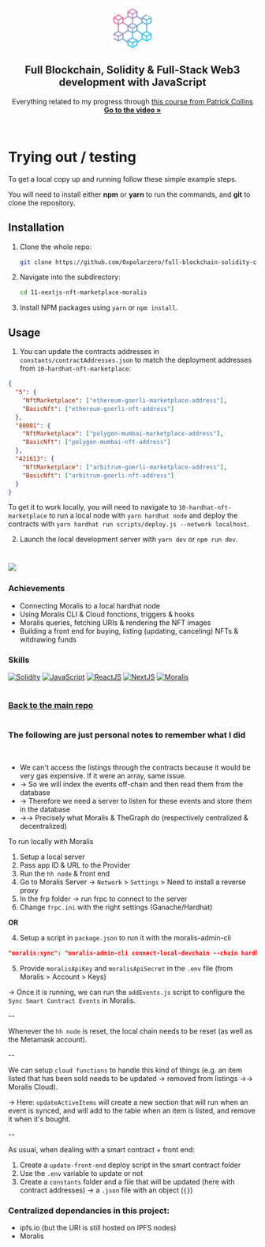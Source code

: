 <a name="readme-top"></a>

<!-- PROJECT LOGO -->
<br />
<div align="center">
  <a href="https://github.com/0xpolarzero/full-blockchain-solidity-course-js">
    <img src="../images/blockchain.png" alt="Logo" width="80" height="80">
  </a>

<h2 align="center">Full Blockchain, Solidity & Full-Stack Web3 development with JavaScript </h3>

  <p align="center">
    Everything related to my progress through <a href="https://youtu.be/gyMwXuJrbJQ">this course from Patrick Collins</a>
    <br />
    <a href="https://youtu.be/gyMwXuJrbJQ"><strong>Go to the video »</strong></a>
  </p>
</div>

<br />

# Trying out / testing

<p>To get a local copy up and running follow these simple example steps.</p>
<p>You will need to install either <strong>npm</strong> or <strong>yarn</strong> to run the commands, and <strong>git</strong> to clone the repository.</p>

## Installation

1. Clone the whole repo:
   ```sh
   git clone https://github.com/0xpolarzero/full-blockchain-solidity-course-js.git
   ```
2. Navigate into the subdirectory:
   ```sh
   cd 11-nextjs-nft-marketplace-moralis
   ```
3. Install NPM packages using `yarn` or `npm install`.

## Usage

1. You can update the contracts addresses in `constants/contractAddresses.json` to match the deployment addresses from `10-hardhat-nft-marketplace`:

```json
{
  "5": {
    "NftMarketplace": ["ethereum-goerli-marketplace-address"],
    "BasicNft": ["ethereum-goerli-nft-address"]
  },
  "80001": {
    "NftMarketplace": ["polygon-mumbai-marketplace-address"],
    "BasicNft": ["polygon-mumbai-nft-address"]
  },
  "421613": {
    "NftMarketplace": ["arbitrum-goerli-marketplace-address"],
    "BasicNft": ["arbitrum-goerli-nft-address"]
  }
}
```

To get it to work locally, you will need to navigate to `10-hardhat-nft-marketplace` to run a local node with `yarn hardhat node` and deploy the contracts with `yarn hardhat run scripts/deploy.js --network localhost`.

2. Launch the local development server with `yarn dev` or `npm run dev`.

#

<a href="https://github.com/0xpolarzero/full-blockchain-solidity-course-js/tree/main/11-nextjs-nft-marketplace-moralis" id="mission-11"><img src="https://shields.io/badge/Mission%2011%20-%20Next.js%20&%20Moralis%20●%20NFT%20Marketplace%20(Lesson%2015)-742EC0?style=for-the-badge&logo=target" height="35" /></a>

### Achievements

- Connecting Moralis to a local hardhat node
- Using Moralis CLI & Cloud fonctions, triggers & hooks
- Moralis queries, fetching URIs & rendering the NFT images
- Building a front end for buying, listing (updating, canceling) NFTs & witdrawing funds

### Skills

[![Solidity]](https://soliditylang.org/)
[![JavaScript]](https://developer.mozilla.org/fr/docs/Web/JavaScript)
[![ReactJS]](https://reactjs.org/)
[![NextJS]](https://nextjs.org/)
[![Moralis]](https://moralis.io/)

#

### [Back to the main repo](https://github.com/0xpolarzero/full-blockchain-solidity-course-js)

[solidity]: https://custom-icon-badges.demolab.com/badge/Solidity-3C3C3D?style=for-the-badge&logo=solidity&logoColor=white
[javascript]: https://img.shields.io/badge/JavaScript-F7DF1E.svg?style=for-the-badge&logo=JavaScript&logoColor=black
[reactjs]: https://img.shields.io/badge/React-20232A?style=for-the-badge&logo=react&logoColor=61DAFB
[nextjs]: https://img.shields.io/badge/next.js-000000?style=for-the-badge&logo=nextdotjs&logoColor=white
[moralis]: https://custom-icon-badges.demolab.com/badge/Moralis-2559BB?style=for-the-badge&logo=moralis

#

### The following are just personal notes to remember what I did

<br />

- We can't access the listings through the contracts because it would be very gas expensive. If it were an array, same issue.
- → So we will index the events off-chain and then read them from the database
- → Therefore we need a server to listen for these events and store them in the database
- →→ Precisely what Moralis & TheGraph do (respectively centralized & decentralized)

To run locally with Moralis

1. Setup a local server
2. Pass app ID & URL to the Provider
3. Run the `hh node` & front end
4. Go to Moralis Server → `Network` > `Settings` > Need to install a reverse proxy
5. In the frp folder -> run frpc to connect to the server
6. Change `frpc.ini` with the right settings (Ganache/Hardhat)

<strong>OR</strong>

4. Setup a script in `package.json` to run it with the moralis-admin-cli

```json
"moralis:sync": "moralis-admin-cli connect-local-devchain --chain hardhat --moralisSubdomain xxx.usemoralis.com --frpcPath ./frp/frpc"
```

5. Provide `moralisApiKey` and `moralisApiSecret` in the `.env` file (from Moralis > Account > Keys)

→ Once it is running, we can run the `addEvents.js` script to configure the `Sync Smart Contract Events` in Moralis.

--

Whenever the `hh node` is reset, the local chain needs to be reset (as well as the Metamask account).

--

We can setup `cloud functions` to handle this kind of things (e.g. an item listed that has been sold needs to be updated → removed from listings →→ Moralis Cloud).

→ Here: `updateActiveItems` will create a new section that will run when an event is synced, and will add to the table when an item is listed, and remove it when it's bought.

--

As usual, when dealing with a smart contract + front end:

1. Create a `update-front-end` deploy script in the smart contract folder
2. Use the `.env` variable to update or not
3. Create a `constants` folder and a file that will be updated (here with contract addresses) -> a `.json` file with an object (`{}`)

### Centralized dependancies in this project:

- ipfs.io (but the URI is still hosted on IPFS nodes)
- Moralis

